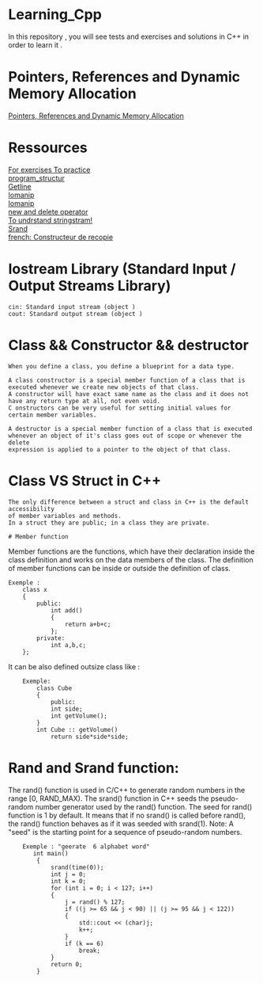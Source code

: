 # Learning_Cpp
In this repository , you will see tests and exercises and solutions  in C++ in order to learn it .

# Pointers, References and Dynamic Memory Allocation
<a href="https://www3.ntu.edu.sg/home/ehchua/programming/cpp/cp4_PointerReference.html">Pointers, References and Dynamic Memory Allocation</a>

# Ressources 
<a href="http://www.exelib.net/">For exercises To practice</a>
<br>
<a href="https://www.cplusplus.com/doc/tutorial/program_structure/">program_structur</a>
<br>
<a href="https://www.geeksforgeeks.org/getline-string-c/">Getline</a>
<br>
<a href="http://www.cplusplus.com/reference/iomanip/">Iomanip</a>
<br>
<a href="https://www.javatpoint.com/cpp-object-and-class">Iomanip</a>
<br>
<a href="https://www.geeksforgeeks.org/new-and-delete-operators-in-cpp-for-dynamic-memory/">new and delete operator</a>  
<a href="https://www.softwaretestinghelp.com/stringstream-class-in-cpp/">To undrstand stringstram!</a>
<br>
<a href="https://www.programiz.com/cpp-programming/library-function/cstdlib/srand/">Srand</a>
<br>
<a href="https://www.iro.umontreal.ca/~pift1166/cours/ift1166/communs/Cours/2P/C14-1166.pdf">french: Constructeur de recopie</a>
<br>
# Iostream Library (Standard Input / Output Streams Library)

    cin: Standard input stream (object )
    cout: Standard output stream (object )

# Class && Constructor && destructor

    When you define a class, you define a blueprint for a data type.

    A class constructor is a special member function of a class that is executed whenever we create new objects of that class.
    A constructor will have exact same name as the class and it does not have any return type at all, not even void. 
    C onstructors can be very useful for setting initial values for certain member variables.

    A destructor is a special member function of a class that is executed 
    whenever an object of it's class goes out of scope or whenever the delete 
    expression is applied to a pointer to the object of that class.

# Class VS Struct in C++

    The only difference between a struct and class in C++ is the default accessibility 
    of member variables and methods. 
    In a struct they are public; in a class they are private.

    # Member function
Member functions are the functions, which have their declaration inside the class definition and works on the data members of the class. 
The definition of member functions can be inside or outside the definition of class.
        
    Exemple : 
        class x
        {
            public:
                int add()
                {
                    return a+b+c;
                };
            private:
                int a,b,c;
        };
It can be also defined outsize class like :

        Exemple:
            class Cube
            {
                public:
                int side;
                int getVolume();
            }
            int Cube :: getVolume()
                return side*side*side;

# Rand and Srand function:

The rand() function is used in C/C++ to generate random numbers in the range [0, RAND_MAX). 
The srand() function in C++ seeds the pseudo-random number generator used by the rand() function. 
The seed for rand() function is 1 by default.
It means that if no srand() is called before rand(), the rand() function behaves as if it was seeded with srand(1).
Note: A "seed" is the starting point for a sequence of pseudo-random numbers. 
    
        Exemple : "geerate  6 alphabet word"
           int main()
            {
                srand(time(0));
                int j = 0;
                int k = 0;
                for (int i = 0; i < 127; i++)
                {
                    j = rand() % 127;
                    if ((j >= 65 && j < 90) || (j >= 95 && j < 122))
                    {
                        std::cout << (char)j;
                        k++;
                    }
                    if (k == 6)
                        break;
                }
                return 0;
            }


